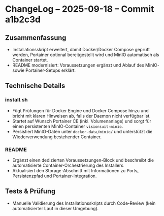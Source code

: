 # ChangeLog – 2025-09-18 – Commit a1b2c3d

## Zusammenfassung
- Installationsskript erweitert, damit Docker/Docker Compose geprüft werden, Portainer optional bereitgestellt wird und MinIO automatisch als Container startet.
- README modernisiert: Voraussetzungen ergänzt und Ablauf des MinIO- sowie Portainer-Setups erklärt.

## Technische Details
### install.sh
- Fügt Prüfungen für Docker Engine und Docker Compose hinzu und bricht mit klaren Hinweisen ab, falls der Daemon nicht verfügbar ist.
- Startet auf Wunsch Portainer CE (inkl. Volumenanlage) und sorgt für einen persistenten MinIO-Container `visionsuit-minio`.
- Persistiert MinIO-Daten unter `docker-data/minio/` und unterstützt die Wiederverwendung bestehender Container.

### README
- Ergänzt einen dedizierten Voraussetzungen-Block und beschreibt die automatisierte Container-Orchestrierung des Installers.
- Aktualisiert den Storage-Abschnitt mit Informationen zu Ports, Persistenzpfad und Portainer-Integration.

## Tests & Prüfung
- Manuelle Validierung des Installationsskripts durch Code-Review (kein automatisierter Lauf in dieser Umgebung).
